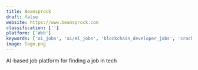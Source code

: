 ```yaml
---
title: Beansprock
draft: false 
website: https://www.beansprock.com
classification: ['']
platform: ['Web']
keywords: ['ai_jobs', 'ai/ml_jobs', 'blockchain_developer_jobs', 'cracking_the_pm_interview', 'future_jobs', 'hacker_hiring_hunt', 'hire_tech_ladies', 'hire_a_buzzfeeder', 'job_collections_by_angellist', 'leap.ai', 'mentat', 'remotely_people', 'tech_jobs_asia', 'turing', 'upscored', 'worfor', 'datagran']
image: logo.png
---
```

AI-based job platform for finding a job in tech